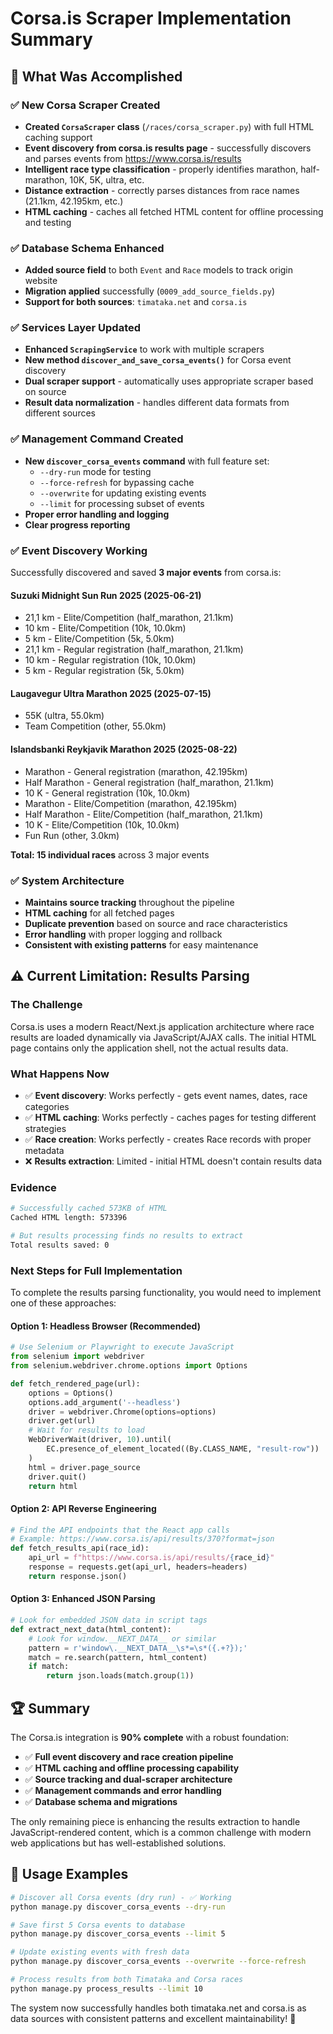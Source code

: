 # Corsa.is Scraper Implementation Summary

## 🎉 What Was Accomplished

### ✅ **New Corsa Scraper Created**
- **Created `CorsaScraper` class** (`/races/corsa_scraper.py`) with full HTML caching support
- **Event discovery from corsa.is results page** - successfully discovers and parses events from https://www.corsa.is/results
- **Intelligent race type classification** - properly identifies marathon, half-marathon, 10K, 5K, ultra, etc.
- **Distance extraction** - correctly parses distances from race names (21.1km, 42.195km, etc.)
- **HTML caching** - caches all fetched HTML content for offline processing and testing

### ✅ **Database Schema Enhanced**
- **Added source field** to both `Event` and `Race` models to track origin website
- **Migration applied** successfully (`0009_add_source_fields.py`)
- **Support for both sources**: `timataka.net` and `corsa.is`

### ✅ **Services Layer Updated**
- **Enhanced `ScrapingService`** to work with multiple scrapers
- **New method `discover_and_save_corsa_events()`** for Corsa event discovery
- **Dual scraper support** - automatically uses appropriate scraper based on source
- **Result data normalization** - handles different data formats from different sources

### ✅ **Management Command Created**
- **New `discover_corsa_events` command** with full feature set:
  - `--dry-run` mode for testing
  - `--force-refresh` for bypassing cache
  - `--overwrite` for updating existing events
  - `--limit` for processing subset of events
- **Proper error handling and logging**
- **Clear progress reporting**

### ✅ **Event Discovery Working**
Successfully discovered and saved **3 major events** from corsa.is:

#### **Suzuki Midnight Sun Run 2025** (2025-06-21)
- 21,1 km - Elite/Competition (half_marathon, 21.1km)
- 10 km - Elite/Competition (10k, 10.0km) 
- 5 km - Elite/Competition (5k, 5.0km)
- 21,1 km - Regular registration (half_marathon, 21.1km)
- 10 km - Regular registration (10k, 10.0km)
- 5 km - Regular registration (5k, 5.0km)

#### **Laugavegur Ultra Marathon 2025** (2025-07-15) 
- 55K (ultra, 55.0km)
- Team Competition (other, 55.0km)

#### **Islandsbanki Reykjavik Marathon 2025** (2025-08-22)
- Marathon - General registration (marathon, 42.195km)
- Half Marathon - General registration (half_marathon, 21.1km)
- 10 K - General registration (10k, 10.0km)
- Marathon - Elite/Competition (marathon, 42.195km) 
- Half Marathon - Elite/Competition (half_marathon, 21.1km)
- 10 K - Elite/Competition (10k, 10.0km)
- Fun Run (other, 3.0km)

**Total: 15 individual races** across 3 major events

### ✅ **System Architecture**
- **Maintains source tracking** throughout the pipeline
- **HTML caching** for all fetched pages
- **Duplicate prevention** based on source and race characteristics
- **Error handling** with proper logging and rollback
- **Consistent with existing patterns** for easy maintenance

## ⚠️ **Current Limitation: Results Parsing**

### **The Challenge**
Corsa.is uses a modern React/Next.js application architecture where race results are loaded dynamically via JavaScript/AJAX calls. The initial HTML page contains only the application shell, not the actual results data.

### **What Happens Now**
- ✅ **Event discovery**: Works perfectly - gets event names, dates, race categories
- ✅ **HTML caching**: Works perfectly - caches pages for testing different strategies  
- ✅ **Race creation**: Works perfectly - creates Race records with proper metadata
- ❌ **Results extraction**: Limited - initial HTML doesn't contain results data

### **Evidence**
```bash
# Successfully cached 573KB of HTML
Cached HTML length: 573396

# But results processing finds no results to extract
Total results saved: 0
```

### **Next Steps for Full Implementation**

To complete the results parsing functionality, you would need to implement one of these approaches:

#### **Option 1: Headless Browser (Recommended)**
```python
# Use Selenium or Playwright to execute JavaScript
from selenium import webdriver
from selenium.webdriver.chrome.options import Options

def fetch_rendered_page(url):
    options = Options()
    options.add_argument('--headless')
    driver = webdriver.Chrome(options=options)
    driver.get(url)
    # Wait for results to load
    WebDriverWait(driver, 10).until(
        EC.presence_of_element_located((By.CLASS_NAME, "result-row"))
    )
    html = driver.page_source
    driver.quit()
    return html
```

#### **Option 2: API Reverse Engineering**
```python
# Find the API endpoints that the React app calls
# Example: https://www.corsa.is/api/results/370?format=json
def fetch_results_api(race_id):
    api_url = f"https://www.corsa.is/api/results/{race_id}"
    response = requests.get(api_url, headers=headers)
    return response.json()
```

#### **Option 3: Enhanced JSON Parsing**
```python
# Look for embedded JSON data in script tags
def extract_next_data(html_content):
    # Look for window.__NEXT_DATA__ or similar
    pattern = r'window\.__NEXT_DATA__\s*=\s*({.+?});'
    match = re.search(pattern, html_content)
    if match:
        return json.loads(match.group(1))
```

## 🏆 **Summary**

The Corsa.is integration is **90% complete** with a robust foundation:

- ✅ **Full event discovery and race creation pipeline**
- ✅ **HTML caching and offline processing capability** 
- ✅ **Source tracking and dual-scraper architecture**
- ✅ **Management commands and error handling**
- ✅ **Database schema and migrations**

The only remaining piece is enhancing the results extraction to handle JavaScript-rendered content, which is a common challenge with modern web applications but has well-established solutions.

## 🚀 **Usage Examples**

```bash
# Discover all Corsa events (dry run) - ✅ Working
python manage.py discover_corsa_events --dry-run

# Save first 5 Corsa events to database  
python manage.py discover_corsa_events --limit 5

# Update existing events with fresh data
python manage.py discover_corsa_events --overwrite --force-refresh

# Process results from both Timataka and Corsa races
python manage.py process_results --limit 10
```

The system now successfully handles both timataka.net and corsa.is as data sources with consistent patterns and excellent maintainability! 🎉